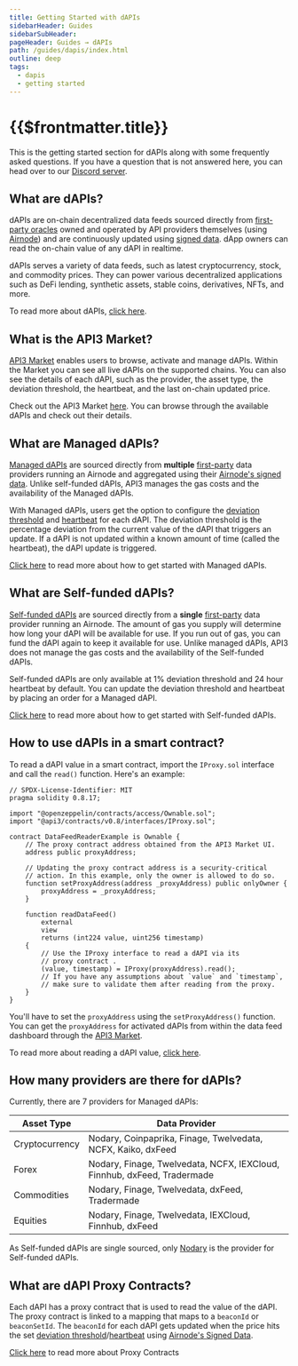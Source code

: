 ```yaml
---
title: Getting Started with dAPIs
sidebarHeader: Guides
sidebarSubHeader:
pageHeader: Guides → dAPIs
path: /guides/dapis/index.html
outline: deep
tags:
  - dapis
  - getting started
---
```


<PageHeader/>

<SearchHighlight/>

<FlexStartTag/>

# {{$frontmatter.title}}

This is the getting started section for dAPIs along with some frequently asked
questions. If you have a question that is not answered here, you can head over
to our [Discord server](https://discord.com/invite/qnRrcfnm5W).

## What are dAPIs?

dAPIs are on-chain decentralized data feeds sourced directly from
[first-party oracles](/explore/airnode/why-first-party-oracles.md) owned and
operated by API providers themselves (using
[Airnode](/reference/airnode/latest/understand/)) and are continuously updated
using [signed data](/reference/airnode/latest/understand/http-gateways.md). dApp
owners can read the on-chain value of any dAPI in realtime.

dAPIs serves a variety of data feeds, such as latest cryptocurrency, stock, and
commodity prices. They can power various decentralized applications such as DeFi
lending, synthetic assets, stable coins, derivatives, NFTs, and more.

To read more about dAPIs, [click here](/reference/dapis/understand/).

## What is the API3 Market?

[API3 Market](https://market.api3.org/) enables users to browse, activate and
manage dAPIs. Within the Market you can see all live dAPIs on the supported
chains. You can also see the details of each dAPI, such as the provider, the
asset type, the deviation threshold, the heartbeat, and the last on-chain
updated price.

Check out the API3 Market [here](https://market.api3.org/). You can browse
through the available dAPIs and check out their details.

## What are Managed dAPIs?

[Managed dAPIs](/reference/dapis/understand/managed.html) are sourced directly
from **multiple** [first-party](/explore/airnode/why-first-party-oracles.md)
data providers running an Airnode and aggregated using their
[Airnode's signed data](/reference/airnode/latest/understand/http-gateways.html).
Unlike self-funded dAPIs, API3 manages the gas costs and the availability of the
Managed dAPIs.

With Managed dAPIs, users get the option to configure the
[deviation threshold](/reference/dapis/understand/deviations.html) and
[heartbeat](/reference/dapis/understand/deviations.html#heartbeat) for each
dAPI. The deviation threshold is the percentage deviation from the current value
of the dAPI that triggers an update. If a dAPI is not updated within a known
amount of time (called the heartbeat), the dAPI update is triggered.

[Click here](/guides/dapis/subscribing-managed-dapis/) to read more about how to
get started with Managed dAPIs.

## What are Self-funded dAPIs?

[Self-funded dAPIs](/reference/dapis/understand/self-funded.html) are sourced
directly from a **single**
[first-party](/explore/airnode/why-first-party-oracles.md) data provider running
an Airnode. The amount of gas you supply will determine how long your dAPI will
be available for use. If you run out of gas, you can fund the dAPI again to keep
it available for use. Unlike managed dAPIs, API3 does not manage the gas costs
and the availability of the Self-funded dAPIs.

Self-funded dAPIs are only available at 1% deviation threshold and 24 hour
heartbeat by default. You can update the deviation threshold and heartbeat by
placing an order for a Managed dAPI.

[Click here](/guides/dapis/subscribing-self-funded-dapis/) to read more about
how to get started with Self-funded dAPIs.

## How to use dAPIs in a smart contract?

To read a dAPI value in a smart contract, import the `IProxy.sol` interface and
call the `read()` function. Here's an example:

```solidity
// SPDX-License-Identifier: MIT
pragma solidity 0.8.17;

import "@openzeppelin/contracts/access/Ownable.sol";
import "@api3/contracts/v0.8/interfaces/IProxy.sol";

contract DataFeedReaderExample is Ownable {
    // The proxy contract address obtained from the API3 Market UI.
    address public proxyAddress;

    // Updating the proxy contract address is a security-critical
    // action. In this example, only the owner is allowed to do so.
    function setProxyAddress(address _proxyAddress) public onlyOwner {
        proxyAddress = _proxyAddress;
    }

    function readDataFeed()
        external
        view
        returns (int224 value, uint256 timestamp)
    {
        // Use the IProxy interface to read a dAPI via its
        // proxy contract .
        (value, timestamp) = IProxy(proxyAddress).read();
        // If you have any assumptions about `value` and `timestamp`,
        // make sure to validate them after reading from the proxy.
    }
}
```

You'll have to set the `proxyAddress` using the `setProxyAddress()` function.
You can get the `proxyAddress` for activated dAPIs from within the data feed
dashboard through the [API3 Market](https://market.api3.org/).

To read more about reading a dAPI value,
[click here](/guides/dapis/read-a-dapi/).

## How many providers are there for dAPIs?

Currently, there are 7 providers for Managed dAPIs:

| Asset Type     | Data Provider                                                           |
| -------------- | ----------------------------------------------------------------------- |
| Cryptocurrency | Nodary, Coinpaprika, Finage, Twelvedata, NCFX, Kaiko, dxFeed            |
| Forex          | Nodary, Finage, Twelvedata, NCFX, IEXCloud, Finnhub, dxFeed, Tradermade |
| Commodities    | Nodary, Finage, Twelvedata, dxFeed, Tradermade                          |
| Equities       | Nodary, Finage, Twelvedata, IEXCloud, Finnhub, dxFeed                   |

As Self-funded dAPIs are single sourced, only [Nodary](https://nodary.io/) is
the provider for Self-funded dAPIs.

## What are dAPI Proxy Contracts?

Each dAPI has a proxy contract that is used to read the value of the dAPI. The
proxy contract is linked to a mapping that maps to a `beaconId` or
`beaconSetId`. The `beaconId` for each dAPI gets updated when the price hits the
set
[deviation threshold](/reference/dapis/understand/deviations.md)/[heartbeat](/reference/dapis/understand/deviations.md#heartbeat)
using
[Airnode's Signed Data](/reference/airnode/latest/understand/http-gateways.md).

[Click here](/reference/dapis/understand/proxy-contracts.html) to read more
about Proxy Contracts

<FlexEndTag/>